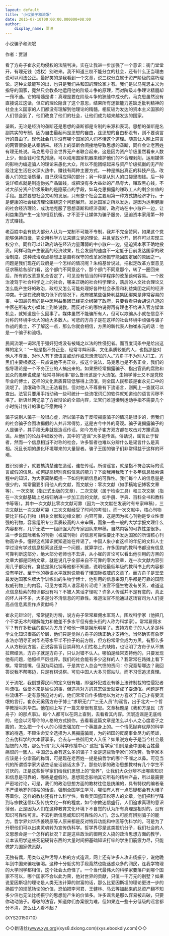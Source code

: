 ```yaml
---
layout: default
title: '小议骗子和流氓'
date: 2015-07-10T00:00:00.000000+08:00
author:
    display_name: 贾湛
---
```


小议骗子和流氓

作者：贾湛

看了方舟子崔永元均侵权的法院判决，实在让我进一步加强了一个意识：衙门堂堂开，有理无钱（或权）别进来。我不知道三权不能分立的社会，还有什么正当理由说可以司法公正。最好笑的是我看到一个文章，说三权分立属于资产阶级的腐朽理论。这种文章能写的出，也只是我们共和国的理论家才有。我们是以马克思主义为指导的国家，竟然只会教条地运用他的阶级斗争的原理，而对阶级斗争理论精髓却一窍不通。它的精髓是讲：真理是要在阶级斗争的狭缝中成长的。马克思虽然没有直接说过这话，但它的理论隐含了这个意思，结果所有逻辑能力差缺乏批判精神的社会主义国家的人们都没有理解到他理论的精髓，相反较为发达的资本主义国家的人们领会到了，他们改良了他们的社会，让他们成为越来越发达的国家。

垄断，无论是经济的垄断还是思想的垄断都是专制的来源和表现。思想的垄断是名副其实的专制，因为自由最起码是思想的自由，连思想的自由都没有，则不要谈言行的自由了。现代社会几乎没有哪个国家的人们不懂这个道理。随意让人网上禁言的网管很象是从秦朝来。经济上的垄断会间接地导致思想的垄断，同样会让老百姓有理无处说。马克思号召全世界无产者联合起来，这是因为资产阶级虽然看来人数上少，但金钱可使鬼推磨，可以动用国家机器来维护他们的不合理剥削，运用媒体的影响力编造骗人的理论来愚化大众，所以不能团结起来与资产阶级抗衡的无产阶级注定生活在水深火热中。赚钱有两种主要方式，一种是搞出真正的科技产品，改善人们的生活质量，自己获得应得的部分；另一种是从别人的口袋里掏钱。后一种说详细点就是制造伪劣产品骗钱，或把没有多大益处的产品夸大，赚取黑心钱，不过大部分资产阶级采取的是隐蔽点的手段，如马克思揭露的赚取工人的剩余价值的手段。显然要想社会文明的发展，只有整个社会主要用第一种方式搞经济才行。于是健康的社会经济理论围绕这个问题展开。发达国家之所以发达，是因为运用健康的社会经济理论，成功地克服了思想垄断和经济垄断，政府站在中小散户一边，让利益集团产生一定的相互抗衡，才不至于让媒体为骗子服务，逼迫资本家用第一种方式赚钱。

老百姓中会有绝大部分人认为一党制不可能不专制，我并不完全赞同，如果这个党能够保持自律，完全用科学方法来建立党的理论，并且党政分开，同样可以实现三权分立。同样可以让政府站在经济力量薄弱的中小散户一边，逼迫资本家正确地投资。同样可能产生很高的经济效果，社会发展的速度不一定低于目前发达国家的政治制度。这种政治观点猜想正是自称保守的改革家扬振宁能回国定居的原因之一。问题是我们现在的政府是一个怎样的情况呢？朱榕基曾说过，把拟定改革方案意见征求稿给各部门看，这个部门不同意这个，那个部门不同意那个，转了一圈回来后，所有的改革意见全否定了，可见没有恰当的科学程序的改革谈何容易。一个政治凌驾于社会科学之上的社会，哪来正确的社会科学理论，落后的人文社会理论又怎么能产生好的政治，政府又怎么可能处理好各种社会矛盾和利益集团之间的经济冲突。于是在政府能力低下的情况下，政府被某些强势利益集团绑架是非常容易的事，中国最典型的是中医利益集团已经完全绑架了政府，只要看看只会胡说八道的中医在所有大小媒体上到处说教，而反对它的哪怕说得再有理也不给进入官方媒体机会，就知道是什么回事了。媒体虽然不能骗所有人，但可以欺骗从小就在信息不对称的环境中长大的绝大多数人。可悲的方舟子是在这样的社会环境中顽强与骗子作战的勇士，不了解这一点，那么你就会相信，方黑的新代表人物崔永元的话：他是一个骗子和流氓。

民间流氓一词常用于强奸犯或没有被绳之以法的性侵犯者。而百度词条中是给出这样的定义：“一般是指不务正业、经常寻衅闹事、文化素质较低的人，也指那些对他人不尊重、对他人有下流语言或动作或思想流氓的人。”方舟子不为别人打工，方黑们主要根据这一只点说他不务正业，按这个说法，马克思也是不务正业，我们的指导理论是一个不务正业的人搞出来的。如果把经常揭露骗子、指出官员的腐败和民众的愚昧说成是“经常寻衅闹事”那么鲁讯该是个大流氓。生物学博士又不是党校毕业的博士，这样的文化素质算较低够得上流氓，则全国人民都该是崔永元口中的流氓了。流氓动作网上无法看到，但对他人不尊重有下流语言，则网上一查就可以查出。法官只要用手指动动一些可统计一些流氓词汇的软件就知道谁的语言污秽不堪了。新语丝网记录了方崔辩论的全部内容，法官们难道懒到运动手指不需要几个小时统计统计的事也不愿做吗？

骗子说别人骗子一般很心虚，所以骗子敢于反咬揭露骗子的情况是很少的，但我们的社会骗子会围攻揭假的人并非常得势，这是古今中外的奇观。骗子说揭露骗子的人是骗子，其手段无非就是造谣传谣。如今方舟子崔方双方都在攻击对方撒谎造谣。从他们的论战中细致分析，其中的“造谣”大多是传谣。俗话说，谣言止于智者，然而一个信息相当不对称的社会，许多智者也难以分辨什么是谣言什么是真相。况且长期的愚化环境哪来的大量智者。骗子王国的骗子们非常得益于这样的环境。

要识别骗子，就要搞清楚谁在造谣，谁在传谣。所谓谣言，就是指不符合实际的谎言或假的信息。如何提高辨别真假信息的能力？下面我用我教了十多年信息检索课程中的知识，为大家简略概括一下如何判断信息的可靠性。我们每个人的信息量是很少的，常常需要引用他人的文献，而文献分：零次文献（如手稿笔记博客文章等）、一次文献（指正式出版的文章）、二次文献（属于检索工具）和三次文献（指在一次文献基础上总结归纳进一步加工后的文献，如手册、字典、百科全书和教科书等等）。其中一次文献比零次文献可靠（因为一次文献在发表时有专家审稿），三次文献比一次文献可靠（三次文献经受了时间的考验）。而一次文献中，核心刊物要比非核心刊物（相关文献和边缘文献）内容可靠，这是因为核心刊物是专业性很强的刊物，容易组织专业素质较高的人来审稿，而象一些一般的大学学报文理什么内容都有，几乎无法一一组织强大的专家团队来审稿，自然内容的可靠性差很多。进一步说国际著名的刊物（权威刊物）的信息可靠性要比不发达国家的所谓核心刊物高许多。懂得这点知识就知道谁在传谣了。中国人象小崔这样的年纪的文科人士学过没有学过信息检索这还是一个问题，就算学过，许多国内的教科书都没有信息可靠判断这部分，绝大部分老师也不去讲，从小崔的言论可以看出他引用的方黑的文章大都是网络文章，就是说几乎全部来自不可靠的零次文章，连一次文献内容引用几乎都没有。食盐是氯化钠等他都不知道，说明他最低年级的教科书上的内容都没有学好。至于他的英语水平就别说能看了懂国际权威的文章了。而方舟子是堂堂最发达国家名牌大学训练出的生物学博士，他引用的信息来源几乎都是可靠的国际权威刊物上的内容。可见方崔两人谁容易传谣呢？法官不懂生物没有关系，难道这点信息检索的知识都没有吗？不被人笑话才怪呢？许多人传谣并不是有意的，真正的坏人并不多，大多是分不清信息的可靠性。难道法官不能通过这场官司为人们提高点信息素质作点贡献吗？

崔永元辩论时，常常提到方粉，说方舟子常常雇佣水军骂人，围攻科学家（他把几个不学无术的理解能力和他差不多水平但有些头衔的人称为科学家）。常常雇佣水军？有许多粉丝的崔以为方舟子和他一样是娱乐明星了。支持方舟子的人大多是科学文化知识很高的阶层，他们只是觉得方舟子的话正确才支持他，当然确实有象罗永浩亦明寻正刘华杰等水平半不拉子的前方粉，但方粉常常会成为方黑。有那么多人从方粉到方黑，正说容易盲目崇拜的人们性格上的缺陷，也证明了方舟子从不搞拉帮结派，方舟子就是方舟子，只认对错不认人。哪怕是经常支持他的，只要发现他有问题，他照样严厉批评。我们的社会能有多少这样的人？我常常在路摊上看下棋，常常插嘴，但因为两边插，于是其它人总会气愤的责问：你究竟帮哪边？我回答说我不帮哪边，只是有棋说棋。可见中国人大多习惯站队，而不习惯追求真理。

关于流氓，我倒觉得民间的定义很有趣，即强奸犯或没有够上法律制裁的性侵犯者叫流氓。做爱本来是愉快的事，但违背对方的意志做爱就变成了耍流氓。问题是有些流氓不一定有意强迫对方的，他们常常自作多情地以为对方喜欢了自己才有耍流氓的言行。崔永元奚落方舟子博士“求职无门”“三无人员”的谣言，出于北大一个哲学教授叫刘华杰。他在网上写了一篇文章很有意思。文章标题是《我和方是民（方舟子）的那点事》。每个人都可以在网上查到，去看看其内容。流氓造谣是无底线的，他会以污辱你的人格的方式损你。去看看这篇文章是怎么以小人之心度君子之腹的，怎么把一个小人的心理去强加在一个英雄身上的。一个情愿抛弃优厚的科学家的待遇，不顾生命安全选择为人民揭露骗局，为的祖国的反腐事业尽力的英雄，会去伪科学的大本营享乐，会去与一些御用文人入伍？如果说方舟子是当今社会最招恨的人物，那么所谓“北大科学传播中心” 这批“哲学家”们则是全中国老百姓最痛恨的一簇人。中国怎么会有这么多的骗子？全是这些哲学家们的功劳。哲学家本应该是十分崇高的称谓，可是现在老百姓一提是搞哲学的哪个不嗤之以鼻。可见当代的所谓哲学家大话空话废话错话太多了。那些坑爹的政治思想教材有几个学生不讨厌的。正是这些哲学家们给我们思想上的“营养”，让我们大众分辨不出哪些知识和信息是可靠的，哪些是虚假的。思想观念影响其它所有的精神产品，所以最需要严密地讨论，可是，我们的政治思想方面的教材往往是统编的，具有特权的编者毫不严谨地罗列领袖的话语，强制全国学生学习，哪怕有人有一点质疑都会有大帽子等着你，这样的教材还有什么科学性。看看吴国盛田松等人的文章，他们把科学降到与宗教迷信以及传统文化一样的程度，如今宗教迷信盛行，人们追求真理的意识薄弱，正是因为人们在这种教育文化环境下不自觉的认为所有真理是相对的，没有知识可靠性可言。不去判断信息或知识可靠性的人们，怎么可能有辨别骗子的能力。哲学界刘华杰姜晓原等人原来都是反对特异功能和中医等伪科学的，可是为了升职他们可以出卖灵魂转为宣传伪科学。哲学界尽是这类投机分子，我们社会的人文思想会是一个怎样的状况？正是这些政治的御用文人搞的政治思想方面的教学，让本该用学这些死记硬背东西的大量时间把基础知识打牢的学生们筋疲力尽，只能做梦为国家做贡献。

无独有偶，用类似这种污辱人格的方式造谣，网上还有许多人攻击杨振宁，说他晚年到中国来骗吃骗喝。这种十分低劣的手段竟然也能迷惑众多的网民，连我学物理的大学同学都相信，这个社会太奇怪了。一个当代最伟大的科学家要落户到哪个国家不可以，哪个国家不会以此为荣，他对世界的贡献，只值一千万元的别墅？如果说爱因斯坦的理论是人类无法计算的财富的话，那么比爱因斯坦的理论更进一步的扬振宁的规范场论的价值，恐怕把李河君、王健林、马云等加起来的总资产翻不知多少倍也无法比杨振宁的思想能产生的价值多。许多谣言是那么容易被击破，只要你动动脑子。尊敬的法官，知道你们办案很为难，但如果连一些十分低级的谣言都分不清，怎么让人看不起？

(XYS20150710)

◇◇新语丝(www.xys.org)(xys8.dxiong.com)(xys.ebookdiy.com)◇◇

